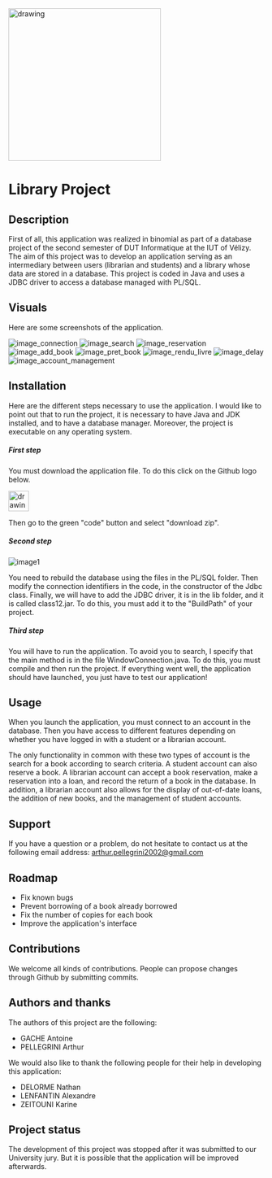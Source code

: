 <img src="https://i.goopics.net/ip4368.png" alt="drawing" width="300" heigth="300"/> 

Library Project
==============================================================

Description
--------------------------------------------------------------

First of all, this application was realized in binomial as part of a database project of the second semester of DUT Informatique at the IUT of Vélizy.
The aim of this project was to develop an application serving as an intermediary between users (librarian and students) and a library whose data are stored in a database. This project is coded in Java and uses a JDBC driver to access a database managed with PL/SQL.

Visuals
--------------------------------------------------------------

Here are some screenshots of the application.

![image_connection][login]
![image_search][search]
![image_reservation][booking]
![image_add_book][add_book]
![image_pret_book][book_ready]
![image_rendu_livre][book_return]
![image_delay][delay]
![image_account_management][account_management]

Installation
--------------------------------------------------------------

Here are the different steps necessary to use the application. I would like to point out that to run the project, it is necessary to have Java and JDK installed, and to have a database manager. Moreover, the project is executable on any operating system. 

##### First step

You must download the application file. To do this click on the Github logo below.

[<img src="https://upload.wikimedia.org/wikipedia/commons/thumb/9/91/Octicons-mark-github.svg/2048px-Octicons-mark-github.svg.png" alt="drawing" width="40" heigth="40"/>](https://github.com/arthurpellegrini/library)

Then go to the green "code" button and select "download zip".

##### Second step

![image1][import_csv]

You need to rebuild the database using the files in the PL/SQL folder. 
Then modify the connection identifiers in the code, in the constructor of the Jdbc class. 
Finally, we will have to add the JDBC driver, it is in the lib folder, and it is called class12.jar. To do this, you must add it to the "BuildPath" of your project.

##### Third step

You will have to run the application. To avoid you to search, I specify that the main method is in the file WindowConnection.java. To do this, you must compile and then run the project. If everything went well, the application should have launched, you just have to test our application!

Usage
--------------------------------------------------------------

When you launch the application, you must connect to an account in the database. Then you have access to different features depending on whether you have logged in with a student or a librarian account. 

The only functionality in common with these two types of account is the search for a book according to search criteria.
A student account can also reserve a book. 
A librarian account can accept a book reservation, make a reservation into a loan, and record the return of a book in the database. In addition, a librarian account also allows for the display of out-of-date loans, the addition of new books, and the management of student accounts.

Support
--------------------------------------------------------------

If you have a question or a problem, do not hesitate to contact us at the following email address: arthur.pellegrini2002@gmail.com

Roadmap
--------------------------------------------------------------

* Fix known bugs
* Prevent borrowing of a book already borrowed
* Fix the number of copies for each book
* Improve the application's interface


Contributions
--------------------------------------------------------------

We welcome all kinds of contributions. People can propose changes through Github by submitting commits.

Authors and thanks
--------------------------------------------------------------

The authors of this project are the following: 

* GACHE Antoine 
* PELLEGRINI Arthur

We would also like to thank the following people for their help in developing this application: 

* DELORME Nathan
* LENFANTIN Alexandre
* ZEITOUNI Karine

Project status 
--------------------------------------------------------------

The development of this project was stopped after it was submitted to our University jury. But it is possible that the application will be improved afterwards.

[//]: # (Reference link used in the body of the Markdown)
[import_csv]: https://i.goopics.net/tt83jo.png
[login]: https://i.goopics.net/xtb3dv.png
[search]: https://i.goopics.net/2l2lu1.png
[booking]: https://i.goopics.net/ccb7zp.png
[add_book]: https://i.goopics.net/jfs74v.png
[book_ready]: https://i.goopics.net/do3i5s.png
[book_return]: https://i.goopics.net/eix6au.png
[delay]: https://i.goopics.net/0m8mvy.png
[account_management]: https://i.goopics.net/vvo51b.png
